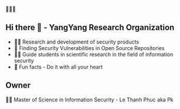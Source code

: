 🚀🚀🚀

## Hi there 👋 - YangYang Research Organization

- 🙋‍♀️ Research and development of security products
- 🌈 Finding Security Vulnerabilities in Open Source Repositories
- 👩‍💻 Guide students in scientific research in the field of information security
- 🍿 Fun facts - Do it with all your heart

## Owner

👨‍💻  Master of Science in Information Security - Le Thanh Phuc aka Pk
